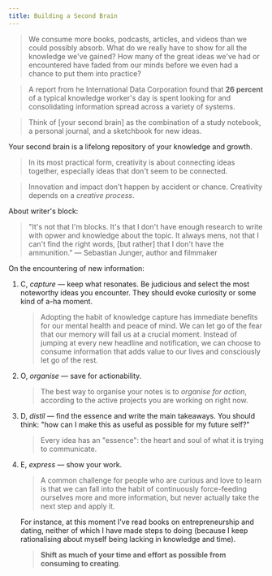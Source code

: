```yaml
---
title: Building a Second Brain
---
```


> We consume more books, podcasts, articles, and videos than we could possibly absorb. What do we really have to show for all the knowledge we've gained? How many of the great ideas we've had or encountered have faded from our minds before we even had a chance to put them into practice?

> A report from he International Data Corporation found that **26 percent** of a typical knowledge worker's day is spent looking for and consolidating information spread across a variety of systems.

> Think of [your second brain] as the combination of a study notebook, a personal journal, and a sketchbook for new ideas.

Your second brain is a lifelong repository of your knowledge and growth.

> In its most practical form, creativity is about connecting ideas together, especially ideas that don't seem to be connected.

> Innovation and impact don't happen by accident or chance. Creativity depends on a *creative process*.

About writer's block:
> "It's not that I'm blocks. It's that I don't have enough research to write with opwer and knowledge about the topic. It always mens, not that I can't find the right words, [but rather] that I don't have the ammunition." — Sebastian Junger, author and filmmaker

On the encountering of new information:
1. C, *capture* — keep what resonates. Be judicious and select the most noteworthy ideas you encounter. They should evoke curiosity or some kind of a-ha moment.
	> Adopting the habit of knowledge capture has immediate benefits for our mental health and peace of mind. We can let go of the fear that our memory will fail us at a crucial moment. Instead of jumping at every new headline and notification, we can choose to consume information that adds value to our lives and consciously let go of the rest.
2. O, *organise* — save for actionability.
	> The best way to organise your notes is to *organise for action*, according to the active projects you are working on right now.
3. D, *distil* — find the essence and write the main takeaways. You should think: "how can I make this as useful as possible for my future self?" 
	> Every idea has an "essence": the heart and soul of what it is trying to communicate.
4. E, *express* — show your work.
	> A common challenge for people who are curious and love to learn is that we can fall into the habit of continuously force-feeding ourselves more and more information, but never actually take the next step and apply it.
	
	For instance, at this moment I've read books on entrepreneurship and dating, neither of which I have made steps to doing (because I keep rationalising about myself being lacking in knowledge and time).

	> **Shift as much of your time and effort as possible from consuming to creating**.



